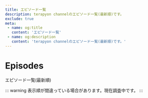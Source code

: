 ```yaml
---
title: エピソード一覧
description: terapyon channelのエピソード一覧(最新順)です。
exclude: true
meta:
 - name: og:title
   content: 'エピソード一覧'
 - name: og:description
   content: 'terapyon channelのエピソード一覧(最新順)です。'
---
```


# Episodes

エピソード一覧(最新順)

::: warning
表示順が間違っている場合があります。現在調査中です。
:::


<Episodes :pages="this.$site.pages" :prefix="this.$page.path"/>



